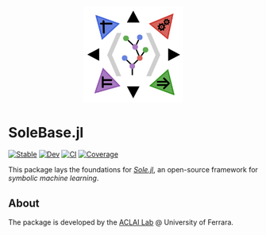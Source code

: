 <div align="center"><a href="https://github.com/aclai-lab/Sole.jl"><img src="logo.png" alt="" title="This package is part of Sole.jl" width="200"></a></div>

# SoleBase.jl

 <!-- - Base layer for [*Sole.jl*](https://github.com/aclai-lab/Sole.jl) -->

[![Stable](https://img.shields.io/badge/docs-stable-blue.svg)](https://aclai-lab.github.io/SoleBase.jl/)
[![Dev](https://img.shields.io/badge/docs-dev-blue.svg)](https://aclai-lab.github.io/SoleBase.jl/dev)
[![CI](https://github.com/aclai-lab/SoleBase.jl/actions/workflows/ci.yml/badge.svg)](https://github.com/aclai-lab/SoleBase.jl/actions/workflows/ci.yml)
[![Coverage](https://codecov.io/gh/aclai-lab/SoleBase.jl/branch/main/graph/badge.svg?token=LT9IYIYNFI)](https://codecov.io/gh/aclai-lab/SoleBase.jl)

<!-- [![Code Style: Blue](https://img.shields.io/badge/code%20style-blue-4495d1.svg)](https://github.com/invenia/BlueStyle) -->

This package lays the foundations for [_Sole.jl_](https://github.com/aclai-lab/Sole.jl), an open-source framework for _symbolic machine learning_.


## About

The package is developed by the [ACLAI Lab](https://aclai.unife.it/en/) @ University of Ferrara.
